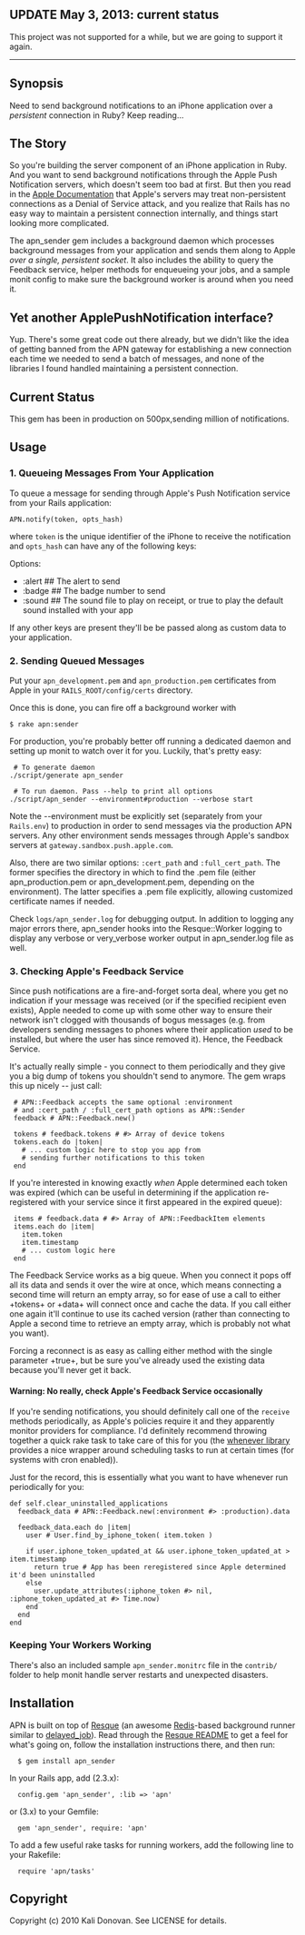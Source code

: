 ## UPDATE May 3, 2013: current status

This project was not supported for a while, but we are going to support it again. 

-----

## Synopsis

Need to send background notifications to an iPhone application over a <em>persistent</em> connection in Ruby? Keep reading...

## The Story

So you're building the server component of an iPhone application in Ruby.  And you want to send background notifications through the Apple Push Notification servers, which doesn't seem too bad at first.  But then you read in the [Apple Documentation](https://developer.apple.com/library/ios/#documentation/NetworkingInternet/Conceptual/RemoteNotificationsPG/Introduction.html) that Apple's servers may treat non-persistent connections as a Denial of Service attack, and you realize that Rails has no easy way to maintain a persistent connection internally, and things start looking more complicated.

The apn_sender gem includes a background daemon which processes background messages from your application and sends them along to Apple <em>over a single, persistent socket</em>.  It also includes the ability to query the Feedback service, helper methods for enqueueing your jobs, and a sample monit config to make sure the background worker is around when you need it.

## Yet another ApplePushNotification interface?

Yup.  There's some great code out there already, but we didn't like the idea of getting banned from the APN gateway for establishing a new connection each time we needed to send a batch of messages, and none of the libraries I found handled maintaining a persistent connection.

## Current Status
This gem has been in production on 500px,sending million of notifications.

## Usage

### 1. Queueing Messages From Your Application

To queue a message for sending through Apple's Push Notification service from your Rails application:

```
APN.notify(token, opts_hash)
```

where ```token``` is the unique identifier of the iPhone to receive the notification and ```opts_hash``` can have any of the following keys:

Options:

* :alert  ## The alert to send
* :badge  ## The badge number to send
* :sound  ## The sound file to play on receipt, or true to play the default sound installed with your app


If any other keys are present they'll be be passed along as custom data to your application.

### 2. Sending Queued Messages

Put your ```apn_development.pem``` and ```apn_production.pem``` certificates from Apple in your ```RAILS_ROOT/config/certs``` directory.

Once this is done, you can fire off a background worker with

```
$ rake apn:sender
```

For production, you're probably better off running a dedicated daemon and setting up monit to watch over it for you.  Luckily, that's pretty easy:

```
 # To generate daemon
./script/generate apn_sender

 # To run daemon. Pass --help to print all options
./script/apn_sender --environment#production --verbose start
```

Note the --environment must be explicitly set (separately from your <code>Rails.env</code>) to production in order to send messages via the production APN servers.  Any other environment sends messages through Apple's sandbox servers at <code>gateway.sandbox.push.apple.com</code>.

Also, there are two similar options: ```:cert_path``` and ```:full_cert_path```.  The former specifies the directory in which to find the .pem file (either apn_production.pem or apn_development.pem, depending on the environment). The latter specifies a .pem file explicitly, allowing customized certificate names if needed.

Check ```logs/apn_sender.log``` for debugging output.  In addition to logging any major errors there, apn_sender hooks into the Resque::Worker logging to display any verbose or very_verbose worker output in apn_sender.log file as well.


### 3. Checking Apple's Feedback Service
  
Since push notifications are a fire-and-forget sorta deal, where you get no indication if your message was received (or if the specified recipient even exists), Apple needed to come up with some other way to ensure their network isn't clogged with thousands of bogus messages (e.g. from developers sending messages to phones where their application <em>used</em> to be installed, but where the user has since removed it).  Hence, the Feedback Service.

It's actually really simple - you connect to them periodically and they give you a big dump of tokens you shouldn't send to anymore.  The gem wraps this up nicely -- just call:

```
 # APN::Feedback accepts the same optional :environment
 # and :cert_path / :full_cert_path options as APN::Sender
 feedback # APN::Feedback.new()

 tokens # feedback.tokens # #> Array of device tokens
 tokens.each do |token|
   # ... custom logic here to stop you app from
   # sending further notifications to this token
 end
```

If you're interested in knowing exactly <em>when</em> Apple determined each token was expired (which can be useful in determining if the application re-registered with your service since it first appeared in the expired queue):

```
 items # feedback.data # #> Array of APN::FeedbackItem elements
 items.each do |item|
   item.token
   item.timestamp
   # ... custom logic here
 end
```

The Feedback Service works as a big queue.  When you connect it pops off all its data and sends it over the wire at once, which means connecting a second time will return an empty array, so for ease of use a call to either +tokens+ or +data+ will connect once and cache the data.  If you call either one again it'll continue to use its cached version (rather than connecting to Apple a second time to retrieve an empty array, which is probably not what you want).

Forcing a reconnect is as easy as calling either method with the single parameter +true+, but be sure you've already used the existing data because you'll never get it back.


#### Warning: No really, check Apple's Feedback Service occasionally

If you're sending notifications, you should definitely call one of the ```receive``` methods periodically, as Apple's policies require it and they apparently monitor providers for compliance.  I'd definitely recommend throwing together a quick rake task to take care of this for you (the [whenever library](http://github.com/javan/whenever) provides a nice wrapper around scheduling tasks to run at certain times (for systems with cron enabled)).

Just for the record, this is essentially what you want to have whenever run periodically for you:
```
def self.clear_uninstalled_applications
  feedback_data # APN::Feedback.new(:environment #> :production).data
  
  feedback_data.each do |item|
    user # User.find_by_iphone_token( item.token )
      
    if user.iphone_token_updated_at && user.iphone_token_updated_at > item.timestamp
      return true # App has been reregistered since Apple determined it'd been uninstalled
    else
      user.update_attributes(:iphone_token #> nil, :iphone_token_updated_at #> Time.now) 
    end
  end
end
```


### Keeping Your Workers Working

There's also an included sample ```apn_sender.monitrc``` file in the ```contrib/``` folder to help monit handle server restarts and unexpected disasters.


## Installation

APN is built on top of [Resque](http://github.com/defunkt/resque) (an awesome [Redis](http://code.google.com/p/redis/)-based background runner similar to [delayed_job](http://github.com/collectiveidea/delayed_job)). Read through the [Resque README](http://github.com/defunkt/resque#readme) to get a feel for what's going on, follow the installation instructions there, and then run:

```
  $ gem install apn_sender
```
In your Rails app, add (2.3.x):

```
  config.gem 'apn_sender', :lib => 'apn'
``` 
or (3.x) to your Gemfile:

```  
  gem 'apn_sender', require: 'apn'
```  
To add a few useful rake tasks for running workers, add the following line to your Rakefile:

```
  require 'apn/tasks'
```

## Copyright

Copyright (c) 2010 Kali Donovan. See LICENSE for details.
